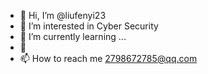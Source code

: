 - 👋 Hi, I’m @liufenyi23
- 👀 I’m interested in Cyber Security
- 🌱 I’m currently learning ...
- 💞
- 📫 How to reach me 2798672785@qq.com

<!---
liufenyi23/liufenyi23 is a ✨ special ✨ repository because its `README.md` (this file) appears on your GitHub profile.
You can click the Preview link to take a look at your changes.
--->
